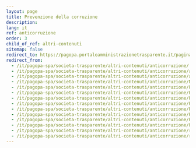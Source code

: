 ```yaml
---
layout: page
title: Prevenzione della corruzione
description: 
lang: it
ref: anticorruzione
order: 3
child_of_ref: altri-contenuti
sitemap: false
redirect_to: https://pagopa.portaleamministrazionetrasparente.it/pagina746_altri-contenuti.html
redirect_from:
  - /it/pagopa-spa/societa-trasparente/altri-contenuti/anticorruzione/
  - /it/pagopa-spa/societa-trasparente/altri-contenuti/anticorruzione/accesso-civico-generalizzato/
  - /it/pagopa-spa/societa-trasparente/altri-contenuti/anticorruzione/accesso-civico/
  - /it/pagopa-spa/societa-trasparente/altri-contenuti/anticorruzione/Nomina-RPCT.pdf
  - /it/pagopa-spa/societa-trasparente/altri-contenuti/anticorruzione/PTPCT_2020-2022.pdf
  - /it/pagopa-spa/societa-trasparente/altri-contenuti/anticorruzione/PTPCT_all-1.pdf
  - /it/pagopa-spa/societa-trasparente/altri-contenuti/anticorruzione/PTPCT_all-2.pdf
  - /it/pagopa-spa/societa-trasparente/altri-contenuti/anticorruzione/PTPCT_all-3.pdf
  - /it/pagopa-spa/societa-trasparente/altri-contenuti/anticorruzione/PTPCT-2021-2023-all-1.pdf
  - /it/pagopa-spa/societa-trasparente/altri-contenuti/anticorruzione/PTPCT-2021-2023-all-2.pdf
  - /it/pagopa-spa/societa-trasparente/altri-contenuti/anticorruzione/PTPCT-2021-2023-all-3.pdf
  - /it/pagopa-spa/societa-trasparente/altri-contenuti/anticorruzione/PTPCT-2021-2023.pdf
  - /it/pagopa-spa/societa-trasparente/altri-contenuti/anticorruzione/registro_accessi.pdf
  - /it/pagopa-spa/societa-trasparente/altri-contenuti/anticorruzione/relazione-rptc-2020.pdf
---
```

